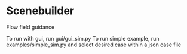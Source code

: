 # Scenebuilder

Flow field guidance

To run with gui, run gui/gui_sim.py
To run simple example, run examples/simple_sim.py and select desired case within a json case file
